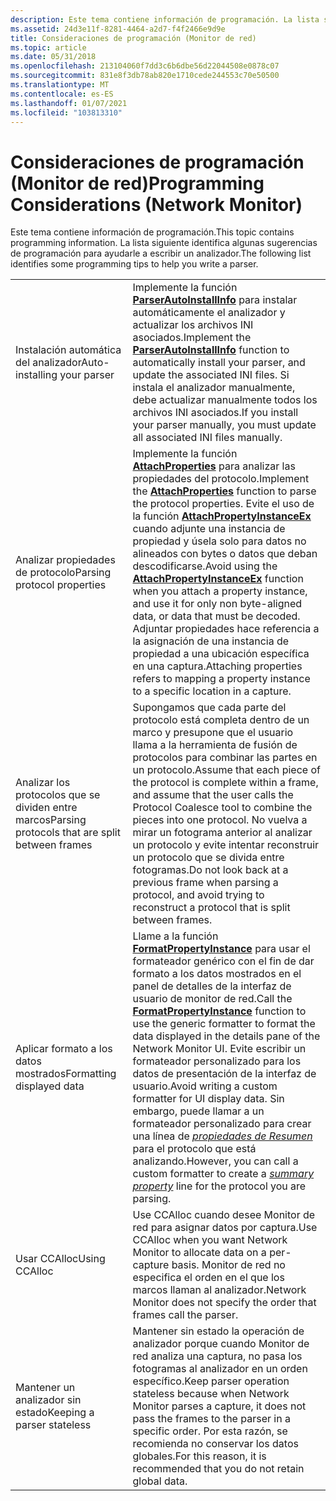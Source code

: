 ```yaml
---
description: Este tema contiene información de programación. La lista siguiente identifica algunas sugerencias de programación para ayudarle a escribir un analizador.
ms.assetid: 24d3e11f-8281-4464-a2d7-f4f2466e9d9e
title: Consideraciones de programación (Monitor de red)
ms.topic: article
ms.date: 05/31/2018
ms.openlocfilehash: 213104060f7dd3c6b6dbe56d22044508e0878c07
ms.sourcegitcommit: 831e8f3db78ab820e1710cede244553c70e50500
ms.translationtype: MT
ms.contentlocale: es-ES
ms.lasthandoff: 01/07/2021
ms.locfileid: "103813310"
---
```

# <a name="programming-considerations-network-monitor"></a><span data-ttu-id="1a78c-104">Consideraciones de programación (Monitor de red)</span><span class="sxs-lookup"><span data-stu-id="1a78c-104">Programming Considerations (Network Monitor)</span></span>

<span data-ttu-id="1a78c-105">Este tema contiene información de programación.</span><span class="sxs-lookup"><span data-stu-id="1a78c-105">This topic contains programming information.</span></span> <span data-ttu-id="1a78c-106">La lista siguiente identifica algunas sugerencias de programación para ayudarle a escribir un analizador.</span><span class="sxs-lookup"><span data-stu-id="1a78c-106">The following list identifies some programming tips to help you write a parser.</span></span>



|                                                 |                                                                                                                                                                                                                                                                                                                                                                                                           |
|-------------------------------------------------|-----------------------------------------------------------------------------------------------------------------------------------------------------------------------------------------------------------------------------------------------------------------------------------------------------------------------------------------------------------------------------------------------------------|
| <span data-ttu-id="1a78c-107">Instalación automática del analizador</span><span class="sxs-lookup"><span data-stu-id="1a78c-107">Auto-installing your parser</span></span>                     | <span data-ttu-id="1a78c-108">Implemente la función [**ParserAutoInstallInfo**](parserautoinstallinfo.md) para instalar automáticamente el analizador y actualizar los archivos INI asociados.</span><span class="sxs-lookup"><span data-stu-id="1a78c-108">Implement the [**ParserAutoInstallInfo**](parserautoinstallinfo.md) function to automatically install your parser, and update the associated INI files.</span></span> <span data-ttu-id="1a78c-109">Si instala el analizador manualmente, debe actualizar manualmente todos los archivos INI asociados.</span><span class="sxs-lookup"><span data-stu-id="1a78c-109">If you install your parser manually, you must update all associated INI files manually.</span></span>                                                                                                                                                          |
| <span data-ttu-id="1a78c-110">Analizar propiedades de protocolo</span><span class="sxs-lookup"><span data-stu-id="1a78c-110">Parsing protocol properties</span></span>                     | <span data-ttu-id="1a78c-111">Implemente la función [**AttachProperties**](attachproperties.md) para analizar las propiedades del protocolo.</span><span class="sxs-lookup"><span data-stu-id="1a78c-111">Implement the [**AttachProperties**](attachproperties.md) function to parse the protocol properties.</span></span> <span data-ttu-id="1a78c-112">Evite el uso de la función [**AttachPropertyInstanceEx**](attachpropertyinstanceex.md) cuando adjunte una instancia de propiedad y úsela solo para datos no alineados con bytes o datos que deban descodificarse.</span><span class="sxs-lookup"><span data-stu-id="1a78c-112">Avoid using the [**AttachPropertyInstanceEx**](attachpropertyinstanceex.md) function when you attach a property instance, and use it for only non byte-aligned data, or data that must be decoded.</span></span> <span data-ttu-id="1a78c-113">Adjuntar propiedades hace referencia a la asignación de una instancia de propiedad a una ubicación específica en una captura.</span><span class="sxs-lookup"><span data-stu-id="1a78c-113">Attaching properties refers to mapping a property instance to a specific location in a capture.</span></span> |
| <span data-ttu-id="1a78c-114">Analizar los protocolos que se dividen entre marcos</span><span class="sxs-lookup"><span data-stu-id="1a78c-114">Parsing protocols that are split between frames</span></span> | <span data-ttu-id="1a78c-115">Supongamos que cada parte del protocolo está completa dentro de un marco y presupone que el usuario llama a la herramienta de fusión de protocolos para combinar las partes en un protocolo.</span><span class="sxs-lookup"><span data-stu-id="1a78c-115">Assume that each piece of the protocol is complete within a frame, and assume that the user calls the Protocol Coalesce tool to combine the pieces into one protocol.</span></span> <span data-ttu-id="1a78c-116">No vuelva a mirar un fotograma anterior al analizar un protocolo y evite intentar reconstruir un protocolo que se divida entre fotogramas.</span><span class="sxs-lookup"><span data-stu-id="1a78c-116">Do not look back at a previous frame when parsing a protocol, and avoid trying to reconstruct a protocol that is split between frames.</span></span>                                                                                              |
| <span data-ttu-id="1a78c-117">Aplicar formato a los datos mostrados</span><span class="sxs-lookup"><span data-stu-id="1a78c-117">Formatting displayed data</span></span>                       | <span data-ttu-id="1a78c-118">Llame a la función [**FormatPropertyInstance**](formatpropertyinstance.md) para usar el formateador genérico con el fin de dar formato a los datos mostrados en el panel de detalles de la interfaz de usuario de monitor de red.</span><span class="sxs-lookup"><span data-stu-id="1a78c-118">Call the [**FormatPropertyInstance**](formatpropertyinstance.md) function to use the generic formatter to format the data displayed in the details pane of the Network Monitor UI.</span></span> <span data-ttu-id="1a78c-119">Evite escribir un formateador personalizado para los datos de presentación de la interfaz de usuario.</span><span class="sxs-lookup"><span data-stu-id="1a78c-119">Avoid writing a custom formatter for UI display data.</span></span> <span data-ttu-id="1a78c-120">Sin embargo, puede llamar a un formateador personalizado para crear una línea de [*propiedades de Resumen*](s.md) para el protocolo que está analizando.</span><span class="sxs-lookup"><span data-stu-id="1a78c-120">However, you can call a custom formatter to create a [*summary property*](s.md) line for the protocol you are parsing.</span></span>            |
| <span data-ttu-id="1a78c-121">Usar CCAlloc</span><span class="sxs-lookup"><span data-stu-id="1a78c-121">Using CCAlloc</span></span>                                   | <span data-ttu-id="1a78c-122">Use CCAlloc cuando desee Monitor de red para asignar datos por captura.</span><span class="sxs-lookup"><span data-stu-id="1a78c-122">Use CCAlloc when you want Network Monitor to allocate data on a per-capture basis.</span></span> <span data-ttu-id="1a78c-123">Monitor de red no especifica el orden en el que los marcos llaman al analizador.</span><span class="sxs-lookup"><span data-stu-id="1a78c-123">Network Monitor does not specify the order that frames call the parser.</span></span>                                                                                                                                                                                                                                                |
| <span data-ttu-id="1a78c-124">Mantener un analizador sin estado</span><span class="sxs-lookup"><span data-stu-id="1a78c-124">Keeping a parser stateless</span></span>                      | <span data-ttu-id="1a78c-125">Mantener sin estado la operación de analizador porque cuando Monitor de red analiza una captura, no pasa los fotogramas al analizador en un orden específico.</span><span class="sxs-lookup"><span data-stu-id="1a78c-125">Keep parser operation stateless because when Network Monitor parses a capture, it does not pass the frames to the parser in a specific order.</span></span> <span data-ttu-id="1a78c-126">Por esta razón, se recomienda no conservar los datos globales.</span><span class="sxs-lookup"><span data-stu-id="1a78c-126">For this reason, it is recommended that you do not retain global data.</span></span>                                                                                                                                                                                      |



 

 

 



